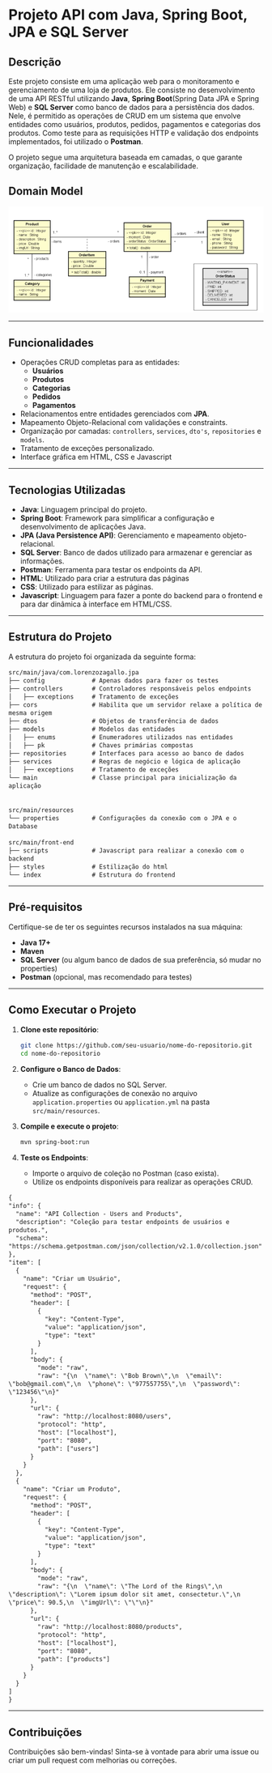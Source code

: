 # Projeto API com Java, Spring Boot, JPA e SQL Server  

## Descrição  
Este projeto consiste em uma aplicação web para o monitoramento e gerenciamento de uma loja de produtos. Ele consiste no desenvolvimento de uma API RESTful utilizando **Java**, **Spring Boot**(Spring Data JPA e Spring Web) e **SQL Server** como banco de dados para a persistência dos dados.
Nele, é permitido as operações de CRUD em um sistema que envolve entidades como usuários, produtos, pedidos, pagamentos e categorias dos produtos. 
Como teste para as requisições HTTP e validação dos endpoints implementados, foi utilizado o **Postman**.

O projeto segue uma arquitetura baseada em camadas, o que garante organização, facilidade de manutenção e escalabilidade.  

## Domain Model

![Domain_Model](images/domainModel.png)


---

## Funcionalidades  
- Operações CRUD completas para as entidades:  
  - **Usuários**  
  - **Produtos**  
  - **Categorias**
  - **Pedidos**  
  - **Pagamentos**
- Relacionamentos entre entidades gerenciados com **JPA**.  
- Mapeamento Objeto-Relacional com validações e constraints.
- Organização por camadas: `controllers`, `services`, `dto's`, `repositories` e `models`.  
- Tratamento de exceções personalizado.
- Interface gráfica em HTML, CSS e Javascript

---

## Tecnologias Utilizadas  
- **Java**: Linguagem principal do projeto.  
- **Spring Boot**: Framework para simplificar a configuração e desenvolvimento de aplicações Java.  
- **JPA (Java Persistence API)**: Gerenciamento e mapeamento objeto-relacional.  
- **SQL Server**: Banco de dados utilizado para armazenar e gerenciar as informações.  
- **Postman**: Ferramenta para testar os endpoints da API.
- **HTML**: Utilizado para criar a estrutura das páginas
- **CSS**: Utilizado para estilizar as páginas.
- **Javascript**: Linguagem para fazer a ponte do backend para o frontend e para dar dinâmica à interface em HTML/CSS.

---

## Estrutura do Projeto  
A estrutura do projeto foi organizada da seguinte forma:  
```
src/main/java/com.lorenzozagallo.jpa
├── config             # Apenas dados para fazer os testes
├── controllers        # Controladores responsáveis pelos endpoints
│   ├── exceptions     # Tratamento de exceções
├── cors               # Habilita que um servidor relaxe a política de mesma origem
├── dtos               # Objetos de transferência de dados  
├── models             # Modelos das entidades  
│   ├── enums          # Enumeradores utilizados nas entidades  
│   ├── pk             # Chaves primárias compostas  
├── repositories       # Interfaces para acesso ao banco de dados  
├── services           # Regras de negócio e lógica de aplicação  
│   ├── exceptions     # Tratamento de exceções  
└── main               # Classe principal para inicialização da aplicação  


src/main/resources
└── properties         # Configurações da conexão com o JPA e o Database  

src/main/front-end
├── scripts            # Javascript para realizar a conexão com o backend  
├── styles             # Estilização do html
└── index              # Estrutura do frontend
```  

---

## Pré-requisitos  
Certifique-se de ter os seguintes recursos instalados na sua máquina:  
- **Java 17+**
- **Maven**
- **SQL Server** (ou algum banco de dados de sua preferência, só mudar no properties)
- **Postman** (opcional, mas recomendado para testes)

---

## Como Executar o Projeto  

1. **Clone este repositório**:  
   ```bash  
   git clone https://github.com/seu-usuario/nome-do-repositorio.git  
   cd nome-do-repositorio  
   ```  

2. **Configure o Banco de Dados**:  
   - Crie um banco de dados no SQL Server.  
   - Atualize as configurações de conexão no arquivo `application.properties` ou `application.yml` na pasta `src/main/resources`.  

3. **Compile e execute o projeto**:  
   ```bash  
   mvn spring-boot:run  
   ```  

4. **Teste os Endpoints**:  
   - Importe o arquivo de coleção no Postman (caso exista).
   - Utilize os endpoints disponíveis para realizar as operações CRUD.
  ```
  {
  "info": {
    "name": "API Collection - Users and Products",
    "description": "Coleção para testar endpoints de usuários e produtos.",
    "schema": "https://schema.getpostman.com/json/collection/v2.1.0/collection.json"
  },
  "item": [
    {
      "name": "Criar um Usuário",
      "request": {
        "method": "POST",
        "header": [
          {
            "key": "Content-Type",
            "value": "application/json",
            "type": "text"
          }
        ],
        "body": {
          "mode": "raw",
          "raw": "{\n  \"name\": \"Bob Brown\",\n  \"email\": \"bob@gmail.com\",\n  \"phone\": \"977557755\",\n  \"password\": \"123456\"\n}"
        },
        "url": {
          "raw": "http://localhost:8080/users",
          "protocol": "http",
          "host": ["localhost"],
          "port": "8080",
          "path": ["users"]
        }
      }
    },
    {
      "name": "Criar um Produto",
      "request": {
        "method": "POST",
        "header": [
          {
            "key": "Content-Type",
            "value": "application/json",
            "type": "text"
          }
        ],
        "body": {
          "mode": "raw",
          "raw": "{\n  \"name\": \"The Lord of the Rings\",\n  \"description\": \"Lorem ipsum dolor sit amet, consectetur.\",\n  \"price\": 90.5,\n  \"imgUrl\": \"\"\n}"
        },
        "url": {
          "raw": "http://localhost:8080/products",
          "protocol": "http",
          "host": ["localhost"],
          "port": "8080",
          "path": ["products"]
        }
      }
    }
  ]
}

  ```

---

## Contribuições  
Contribuições são bem-vindas! Sinta-se à vontade para abrir uma issue ou criar um pull request com melhorias ou correções.
